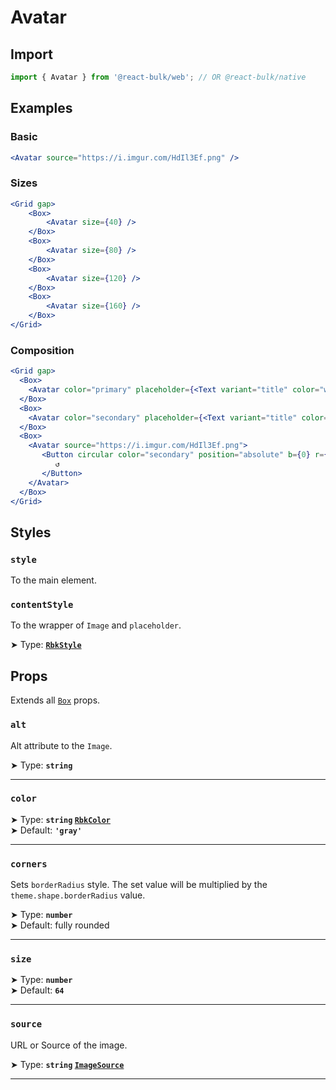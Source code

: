 # Avatar

## Import

```jsx
import { Avatar } from '@react-bulk/web'; // OR @react-bulk/native
```

## Examples

### Basic

```jsx live
<Avatar source="https://i.imgur.com/HdIl3Ef.png" />
```

### Sizes

```jsx live
<Grid gap>
    <Box>
        <Avatar size={40} />
    </Box>
    <Box>
        <Avatar size={80} />
    </Box>
    <Box>
        <Avatar size={120} />
    </Box>
    <Box>
        <Avatar size={160} />
    </Box>
</Grid>
```

### Composition

```jsx live
<Grid gap>
  <Box>
    <Avatar color="primary" placeholder={<Text variant="title" color="white">AB</Text>}  />
  </Box>
  <Box>
    <Avatar color="secondary" placeholder={<Text variant="title" color="white">CD</Text>}  />
  </Box>
  <Box>
    <Avatar source="https://i.imgur.com/HdIl3Ef.png">
       <Button circular color="secondary" position="absolute" b={0} r={0}>
          ↺
       </Button>
    </Avatar>
  </Box>
</Grid>
```

## Styles

### **`style`**
To the main element.

### **`contentStyle`**
To the wrapper of `Image` and `placeholder`.

➤ Type: **[`RbkStyle`](/docs/type-reference/rbk-style)** <br/>

## Props

Extends all [`Box`](/docs/core/box#props) props.

### **`alt`**

Alt attribute to the `Image`.

➤ Type: **`string`** <br/>

---

### **`color`**

➤ Type: **`string` [`RbkColor`](/docs/type-reference/rbk-color)** <br/>
➤ Default: **`'gray'`**

---

### **`corners`**

Sets `borderRadius` style. The set value will be multiplied by the `theme.shape.borderRadius` value.

➤ Type: **`number`** <br/>
➤ Default: fully rounded <br/>

---

### **`size`**

➤ Type: **`number`** <br/>
➤ Default: **`64`** <br/>

---

### **`source`**

URL or Source of the image.

➤ Type: **`string` [`ImageSource`](https://reactnative.dev/docs/image#source)** <br/>

---
